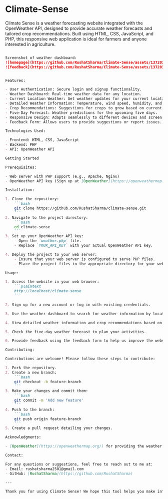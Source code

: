 # Climate-Sense
Climate Sense is a weather forecasting website integrated with the OpenWeather API, designed to provide accurate weather forecasts and tailored crop recommendations.
Built using HTML, CSS, JavaScript, and PHP, this responsive web application is ideal for farmers and anyone interested in agriculture.

```markdown

Screenshot of weather dashboard:
![homepage](https://github.com/RushatSharma/Climate-Sense/assets/137203915/16a5cde0-d769-409f-8d38-61caf1409657)
![feedback](https://github.com/RushatSharma/Climate-Sense/assets/137203915/af1e557d-8655-445f-b853-14fd70d3bfdd)


Features:

- User Authentication: Secure login and signup functionality.
- Weather Dashboard: Real-time weather data for any location.
- Current Location Weather: Get weather updates for your current location.
- Detailed Weather Information: Temperature, wind speed, humidity, and atmospheric conditions.
- Crop Recommendations: Suggestions for crops to grow based on current weather and soil conditions.
- Five-Day Forecast: Weather predictions for the upcoming five days.
- Responsive Design: Adapts seamlessly to different devices and screen sizes.
- Feedback Form: Allows users to provide suggestions or report issues.

Technologies Used:

- Frontend: HTML, CSS, JavaScript
- Backend: PHP
- API: OpenWeather API

Getting Started

Prerequisites:

- Web server with PHP support (e.g., Apache, Nginx)
- OpenWeather API key (Sign up at [OpenWeather](https://openweathermap.org/) to get your free API key)

Installation:

1. Clone the repository:
    ```bash
    git clone https://github.com/RushatSharma/climate-sense.git
    ```
2. Navigate to the project directory:
    ```bash
    cd climate-sense
    ```
3. Set up your OpenWeather API key:
    - Open the `weather.php` file.
    - Replace `YOUR_API_KEY` with your actual OpenWeather API key.

4. Deploy the project to your web server:
    - Ensure that your web server is configured to serve PHP files.
    - Place the project files in the appropriate directory for your web server (e.g., `htdocs` for XAMPP, `www` for WAMP).

Usage:

1. Access the website in your web browser:
    ```plaintext
    http://localhost/climate-sense
    ```

2. Sign up for a new account or log in with existing credentials.

3. Use the weather dashboard to search for weather information by location or use the current location feature.

4. View detailed weather information and crop recommendations based on the current weather.

5. Check the five-day weather forecast to plan your activities.

6. Provide feedback using the feedback form to help us improve the website.

Contributing:

Contributions are welcome! Please follow these steps to contribute:

1. Fork the repository.
2. Create a new branch:
    ```bash
    git checkout -b feature-branch
    ```
3. Make your changes and commit them:
    ```bash
    git commit -m 'Add new feature'
    ```
4. Push to the branch:
    ```bash
    git push origin feature-branch
    ```
5. Create a pull request detailing your changes.

Acknowledgments:

- [OpenWeather](https://openweathermap.org/) for providing the weather data API.

Contact:

For any questions or suggestions, feel free to reach out to me at:
- Email: rushatsharma2501@gmail.com
- GitHub: [RushatSharma](https://github.com/RushatSharma)

---

Thank you for using Climate Sense! We hope this tool helps you make informed decisions and improve your agricultural practices.
```
